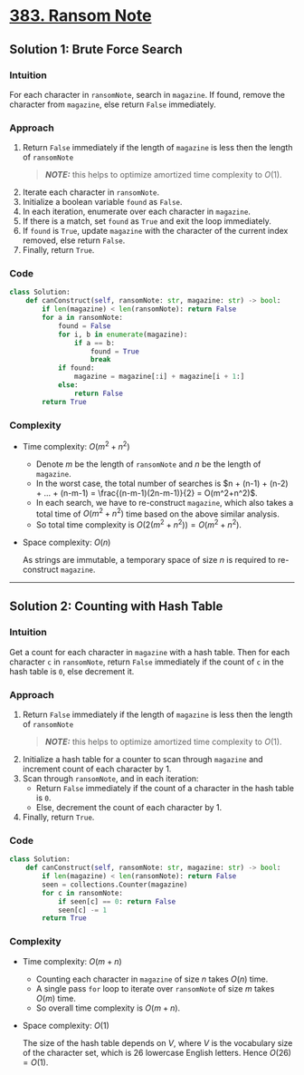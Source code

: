 # [383. Ransom Note](https://leetcode.com/problems/ransom-note/solutions/4178343/ransom-note-python-easy-explanations/)

## Solution 1: Brute Force Search

### Intuition

For each character in `ransomNote`, search in `magazine`. If found, remove the character from `magazine`, else return `False` immediately.

### Approach

1. Return `False` immediately if the length of `magazine` is less then the length of `ransomNote`
   > **_NOTE:_** this helps to optimize amortized time complexity to $O(1)$.
1. Iterate each character in `ransomNote`.
1. Initialize a boolean variable `found` as `False`.
1. In each iteration, enumerate over each character in `magazine`.
1. If there is a match, set `found` as `True` and exit the loop immediately.
1. If `found` is `True`, update `magazine` with the character of the current index removed, else return `False`.
1. Finally, return `True`.

### Code

```python
class Solution:
    def canConstruct(self, ransomNote: str, magazine: str) -> bool:
        if len(magazine) < len(ransomNote): return False
        for a in ransomNote:
            found = False
            for i, b in enumerate(magazine):
                if a == b:
                    found = True
                    break
            if found:
                magazine = magazine[:i] + magazine[i + 1:]
            else:
                return False
        return True
```

### Complexity

- Time complexity: $O(m^2 + n^2)$

  - Denote $m$ be the length of `ransomNote` and $n$ be the length of `magazine`.
  - In the worst case, the total number of searches is $n + (n-1) + (n-2) + ... + (n-m-1) = \frac{(n-m-1)(2n-m-1)}{2} = O(m^2+n^2)$.
  - In each search, we have to re-construct `magazine`, which also takes a total time of $O(m^2+n^2)$ time based on the above similar analysis.
  - So total time complexity is $O(2(m^2+n^2))=O(m^2+n^2)$.

- Space complexity: $O(n)$

  As strings are immutable, a temporary space of size $n$ is required to re-construct `magazine`.

---

## Solution 2: Counting with Hash Table

### Intuition

Get a count for each character in `magazine` with a hash table. Then for each character `c` in `ransomNote`, return `False` immediately if the count of `c` in the hash table is `0`, else decrement it.

### Approach

1. Return `False` immediately if the length of `magazine` is less then the length of `ransomNote`
   > **_NOTE:_** this helps to optimize amortized time complexity to $O(1)$.
1. Initialize a hash table for a counter to scan through `magazine` and increment count of each character by 1.
1. Scan through `ransomNote`, and in each iteration:
   - Return `False` immediately if the count of a character in the hash table is `0`.
   - Else, decrement the count of each character by 1.
1. Finally, return `True`.

### Code

```python
class Solution:
    def canConstruct(self, ransomNote: str, magazine: str) -> bool:
        if len(magazine) < len(ransomNote): return False
        seen = collections.Counter(magazine)
        for c in ransomNote:
            if seen[c] == 0: return False
            seen[c] -= 1
        return True
```

### Complexity

- Time complexity: $O(m + n)$

  - Counting each character in `magazine` of size $n$ takes $O(n)$ time.
  - A single pass `for` loop to iterate over `ransomNote` of size $m$ takes $O(m)$ time.
  - So overall time complexity is $O(m + n)$.

- Space complexity: $O(1)$

  The size of the hash table depends on $V$, where $V$ is the vocabulary   size of the character set, which is 26 lowercase English letters. Hence $O(26)= O(1)$.
